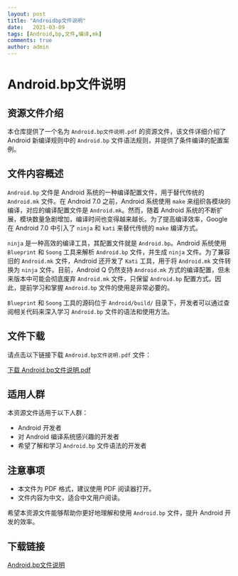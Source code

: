 ```yaml
---
layout: post
title: "Androidbp文件说明"
date:   2021-03-09
tags: [Android,bp,文件,编译,mk]
comments: true
author: admin
---
```

# Android.bp文件说明

## 资源文件介绍

本仓库提供了一个名为 `Android.bp文件说明.pdf` 的资源文件，该文件详细介绍了 Android 新编译规则中的 `Android.bp` 文件语法规则，并提供了条件编译的配置案例。

## 文件内容概述

`Android.bp` 文件是 Android 系统的一种编译配置文件，用于替代传统的 `Android.mk` 文件。在 Android 7.0 之前，Android 系统使用 `make` 来组织各模块的编译，对应的编译配置文件是 `Android.mk`。然而，随着 Android 系统的不断扩展，模块数量急剧增加，编译时间也变得越来越长。为了提高编译效率，Google 在 Android 7.0 中引入了 `ninja` 和 `kati` 来替代传统的 `make` 编译方式。

`ninja` 是一种高效的编译工具，其配置文件就是 `Android.bp`。Android 系统使用 `Blueprint` 和 `Soong` 工具来解析 `Android.bp` 文件，并生成 `ninja` 文件。为了兼容旧的 `Android.mk` 文件，Android 还开发了 `Kati` 工具，用于将 `Android.mk` 文件转换为 `ninja` 文件。目前，Android Q 仍然支持 `Android.mk` 方式的编译配置，但未来版本中可能会彻底废弃 `Android.mk` 文件，只保留 `Android.bp` 配置方式。因此，提前学习和掌握 `Android.bp` 文件的使用是非常必要的。

`Blueprint` 和 `Soong` 工具的源码位于 `Android/build/` 目录下，开发者可以通过查阅相关代码来深入学习 `Android.bp` 文件的语法和使用方法。

## 文件下载

请点击以下链接下载 `Android.bp文件说明.pdf` 文件：

[下载 Android.bp文件说明.pdf](./Android.bp文件说明.pdf)

## 适用人群

本资源文件适用于以下人群：

- Android 开发者
- 对 Android 编译系统感兴趣的开发者
- 希望了解和学习 `Android.bp` 文件语法的开发者

## 注意事项

- 本文件为 PDF 格式，建议使用 PDF 阅读器打开。
- 文件内容为中文，适合中文用户阅读。

希望本资源文件能够帮助你更好地理解和使用 `Android.bp` 文件，提升 Android 开发的效率。

## 下载链接

[Android.bp文件说明](https://pan.quark.cn/s/b860a90f3f79)